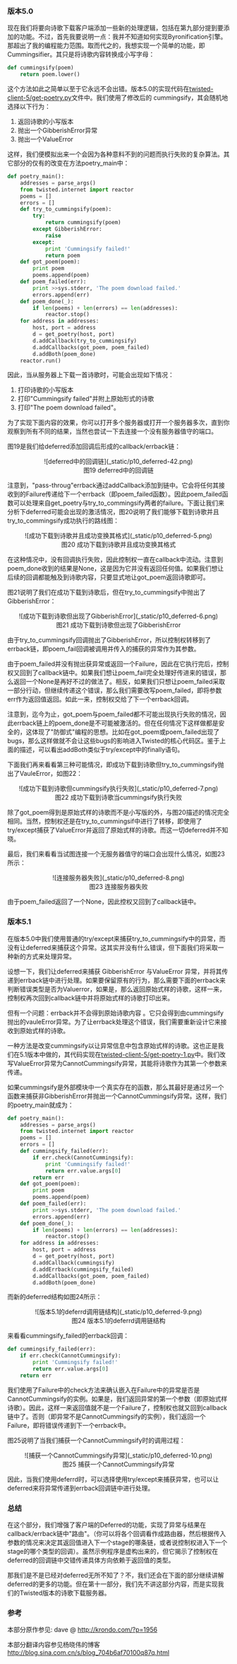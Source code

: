 ### 版本5.0

现在我们将要向诗歌下载客户端添加一些新的处理逻辑，包括在第九部分提到要添加的功能。不过，首先我要说明一点：我并不知道如何实现Byronification引擎。那超出了我的编程能力范围。取而代之的，我想实现一个简单的功能，即Cummingsifier。其只是将诗歌内容转换成小写字母：
```python
def cummingsify(poem)
    return poem.lower()
```
这个方法如此之简单以至于它永远不会出错。版本5.0的实现代码在[twisted-client-5/get-poetry.py](http://github.com/jdavisp3/twisted-intro/blob/master/twisted-client-5/get-poetry.py#L1)文件中。我们使用了修改后的 cummingsify，其会随机地选择以下行为：

1. 返回诗歌的小写版本
2. 抛出一个GibberishError异常
3. 抛出一个ValueError

这样，我们便模拟出来一个会因为各种意料不到的问题而执行失败的复杂算法。其它部分的仅有的改变在方法poetry_main中：
```python
def poetry_main():
    addresses = parse_args()
    from twisted.internet import reactor
    poems = []
    errors = []
    def try_to_cummingsify(poem):
        try:
            return cummingsify(poem)
        except GibberishError:
            raise
        except:
            print 'Cummingsify failed!'
            return poem
    def got_poem(poem):
        print poem
        poems.append(poem)
    def poem_failed(err):
        print >>sys.stderr, 'The poem download failed.'
        errors.append(err)
    def poem_done(_):
        if len(poems) + len(errors) == len(addresses):
            reactor.stop()
    for address in addresses:
        host, port = address
        d = get_poetry(host, port)
        d.addCallback(try_to_cummingsify)
        d.addCallbacks(got_poem, poem_failed)
        d.addBoth(poem_done)
    reactor.run()
```
因此，当从服务器上下载一首诗歌时，可能会出现如下情况：

1. 打印诗歌的小写版本
2. 打印"Cummingsify failed"并附上原始形式的诗歌
3. 打印"The poem download failed"。

为了实现下面内容的效果，你可以打开多个服务器或打开一个服务器多次，直到你观察到所有不同的结果，当然也尝试一下去连接一个没有服务器值守的端口。

图19是我们给deferred添加回调后形成的callback/errback链：

<center>![deferred中的回调链](_static/p10_deferred-42.png)</center>
<center>图19 deferred中的回调链</center>

注意到，"pass-throug"errback通过addCallback添加到链中。它会将任何其接收到的Failure传递给下一个errback（即poem_failed函数）。因此poem_failed函数可以处理来自get_poetry与try_to_commingsify两者的failure。下面让我们来分析下deferred可能会出现的激活情况，图20说明了我们能够下载到诗歌并且try_to_commingsify成功执行的路线图：

<center>![成功下载到诗歌并且成功变换其格式](_static/p10_deferred-5.png)</center>
<center>图20 成功下载到诗歌并且成功变换其格式</center>

在这种情况中，没有回调执行失败，因此控制权一直在callback中流动。注意到poem_done收到的结果是None，这是因为它并没有返回任何值。如果我们想让后续的回调都能触及到诗歌内容，只要显式地让got_poem返回诗歌即可。

图21说明了我们在成功下载到诗歌后，但在try_to_cummingsify中抛出了GibberishError：

<center>![成功下载到诗歌但出现了GibberishError](_static/p10_deferred-6.png)</center>
<center>图21 成功下载到诗歌但出现了GibberishError</center>

由于try_to_cummingsify回调抛出了GibberishError，所以控制权转移到了errback链，即poem_fail回调被调用并传入的捕获的异常作为其参数。

由于poem_failed并没有抛出获异常或返回一个Failure，因此在它执行完后，控制权又回到了callback链中。如果我们想让poem_fail完全处理好传进来的错误，那么返回一个None是再好不过的做法了。相反，如果我们只想让poem_failed采取一部分行动，但继续传递这个错误，那么我们需要改写poem_failed，即将参数err作为返回值返回。如此一来，控制权交给了下一个errback回调。

注意到，迄今为止，got_poem与poem_failed都不可能出现执行失败的情况，因此errback链上的poem_done是不可能被激活的。但在任何情况下这样做都是安全的，这体现了"防御式"编程的思想。比如在got_poem或poem_failed出现了bugs，那么这样做就不会让这些bugs的影响进入Twisted的核心代码区。鉴于上面的描述，可以看出addBoth类似于try/except中的finally语句。

下面我们再来看看第三种可能情况，即成功下载到诗歌但try_to_cummingsify抛出了VauleError，如图22：

<center>![成功下载到诗歌但cummingsify执行失败](_static/p10_deferred-7.png)</center>
<center>图22 成功下载到诗歌当cummingsify执行失败</center>

除了got_poem得到是原始式样的诗歌而不是小写版的外，与图20描述的情况完全相同。当然，控制权还是在try_to_cummingsif中进行了转移，即使用了try/except捕获了ValueError并返回了原始式样的诗歌。而这一切deferred并不知晓。

最后，我们来看看当试图连接一个无服务器值守的端口会出现什么情况，如图23所示：

<center>![连接服务器失败](_static/p10_deferred-8.png)</center>
<center>图23 连接服务器失败</center>

由于poem_failed返回了一个None，因此控权又回到了callback链中。

### 版本5.1

在版本5.0中我们使用普通的try/except来捕获try_to_cummingsify中的异常，而没有让deferred来捕获这个异常。这其实并没有什么错误，但下面我们将采取一种新的方式来处理异常。

设想一下，我们让deferred来捕获 GibberishError 与ValueError 异常，并将其传递到errback链中进行处理。如果要保留原有的行为，那么需要下面的errback来判断错误类型是否为Valuerror，如果是，那么返回原始式样的诗歌，这样一来，控制权再次回到callback链中并将原始式样的诗歌打印出来。

但有一个问题：errback并不会得到原始诗歌内容 。它只会得到由cummingsify抛出的vauleError异常。为了让errback处理这个错误，我们需要重新设计它来接收到原始式样的诗歌。

一种方法是改变cummingsify以让异常信息中包含原始式样的诗歌。这也正是我们在5.1版本中做的，其代码实现在[twisted-client-5/get-poetry-1.py](http://github.com/jdavisp3/twisted-intro/blob/master/twisted-client-5/get-poetry-1.py)中。我们改写ValueError异常为CannotCummingsify异常，其能将诗歌作为其第一个参数来传递。

如果cummingsify是外部模块中一个真实存在的函数，那么其最好是通过另一个函数来捕获非GibberishError并抛出一个CannotCummingsify异常。这样，我们的poetry_main就成为：
```python
def poetry_main():
    addresses = parse_args()
    from twisted.internet import reactor
    poems = []
    errors = []
    def cummingsify_failed(err):
        if err.check(CannotCummingsify):
            print 'Cummingsify failed!'
            return err.value.args[0]
        return err
    def got_poem(poem):
        print poem
        poems.append(poem)
    def poem_failed(err):
        print >>sys.stderr, 'The poem download failed.'
        errors.append(err)
    def poem_done(_):
        if len(poems) + len(errors) == len(addresses):
            reactor.stop()
    for address in addresses:
        host, port = address
        d = get_poetry(host, port)
        d.addCallback(cummingsify)
        d.addErrback(cummingsify_failed)
        d.addCallbacks(got_poem, poem_failed)
        d.addBoth(poem_done)
```
而新的deferred结构如图24所示：

<center>![版本5.1的deferrd调用链结构](_static/p10_deferred-9.png)</center>
<center>图24 版本5.1的deferrd调用链结构</center>

来看看cummingsify_failed的errback回调：
```python
def cummingsify_failed(err):
    if err.check(CannotCummingsify):
        print 'Cummingsify failed!'
        return err.value.args[0]
    return err
```
我们使用了Failure中的check方法来确认嵌入在Failure中的异常是否是CannotCummingsify的实例。如果是，我们返回异常的第一个参数（即原始式样诗歌）。因此，这样一来返回值就不是一个Failure了，控制权也就又回到callback链中了。否则（即异常不是CannotCummingsify的实例），我们返回一个Failure，即将错误传递到下一个errback中。

图25说明了当我们捕获一个CannotCummingsify时的调用过程：

<center>![捕获一个CannotCummingsify异常](_static/p10_deferred-10.png)</center>
<center>图25 捕获一个CannotCummingsify异常</center>

因此，当我们使用deferrd时，可以选择使用try/except来捕获异常，也可以让deferred来将异常传递到errback回调链中进行处理。

### 总结

在这个部分，我们增强了客户端的Deferred的功能，实现了异常与结果在callback/errback链中"路由"。（你可以将各个回调看作成路由器，然后根据传入参数的情况来决定其返回值进入下一个stage的哪条链，或者说控制权进入下一个stage的哪个类型的回调）。虽然示例程序是虚构出来的，但它揭示了控制权在deferred的回调链中交错传递具体方向依赖于返回值的类型。

那我们是不是已经对deferred无所不知了？不，我们还会在下面的部分继续讲解deferred的更多的功能。但在第十一部分，我们先不讲这部分内容，而是实现我们的Twisted版本的诗歌下载服务器。

### 参考

本部分原作参见: dave @ <http://krondo.com/?p=1956>

本部分翻译内容参见杨晓伟的博客 <http://blog.sina.com.cn/s/blog_704b6af70100q87q.html>
